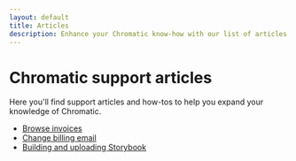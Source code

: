 ```yaml
---
layout: default
title: Articles
description: Enhance your Chromatic know-how with our list of articles
---
```


# Chromatic support articles

Here you'll find support articles and how-tos to help you expand your knowledge of Chromatic.

- [Browse invoices](article-view-invoice)
- [Change billing email](article-change-billing-address)
- [Building and uploading Storybook](article-build-and-upload-storybook)